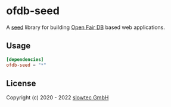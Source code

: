 # ofdb-seed

A [seed](https://seed-rs.org) library for building
[Open Fair DB](https://github.com/kartevonmorgen/openfairdb)
based web applications.

## Usage

```toml
[dependencies]
ofdb-seed = "*"
```

## License

Copyright (c) 2020 - 2022 [slowtec GmbH](https://slowtec.de)
